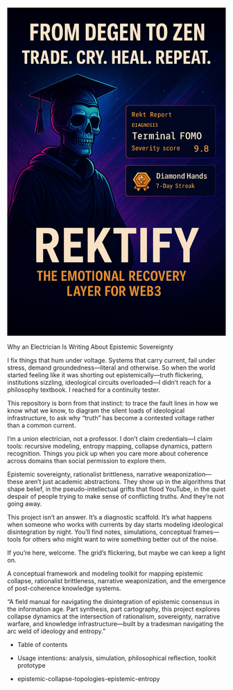![Banner](./banner.png)

Why an Electrician Is Writing About Epistemic Sovereignty

I fix things that hum under voltage. Systems that carry current, fail under stress, demand groundedness—literal and otherwise. So when the world started feeling like it was shorting out epistemically—truth flickering, institutions sizzling, ideological circuits overloaded—I didn’t reach for a philosophy textbook. I reached for a continuity tester.

This repository is born from that instinct: to trace the fault lines in how we know what we know, to diagram the silent loads of ideological infrastructure, to ask why “truth” has become a contested voltage rather than a common current.

I’m a union electrician, not a professor. I don’t claim credentials—I claim tools: recursive modeling, entropy mapping, collapse dynamics, pattern recognition. Things you pick up when you care more about coherence across domains than social permission to explore them.

Epistemic sovereignty, rationalist brittleness, narrative weaponization—these aren’t just academic abstractions. They show up in the algorithms that shape belief, in the pseudo-intellectual grifts that flood YouTube, in the quiet despair of people trying to make sense of conflicting truths. And they’re not going away.

This project isn’t an answer. It’s a diagnostic scaffold. It’s what happens when someone who works with currents by day starts modeling ideological disintegration by night. You’ll find notes, simulations, conceptual frames—tools for others who might want to wire something better out of the noise.

If you’re here, welcome. The grid’s flickering, but maybe we can keep a light on.

A conceptual framework and modeling toolkit for mapping epistemic collapse, rationalist brittleness, narrative weaponization, and the emergence of post-coherence knowledge systems.

“A field manual for navigating the disintegration of epistemic consensus in the information age. Part synthesis, part cartography, this project explores collapse dynamics at the intersection of rationalism, sovereignty, narrative warfare, and knowledge infrastructure—built by a tradesman navigating the arc weld of ideology and entropy.”
- Table of contents
- Usage intentions: analysis, simulation, philosophical reflection, toolkit prototype

- epistemic-collapse-topologies-epistemic-entropy
